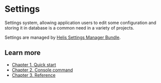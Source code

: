 # Settings

Settings system, allowing application users to edit some configuration and storing it in database is a common need in a variety of projects.

Settings are managed by [Helis Settings Manager Bundle](https://packagist.org/packages/helis/settings-manager-bundle).

## Learn more

* [Chapter 1. Quick start](quick-start.md)
* [Chapter 2. Console command](console-command.md)
* [Chapter 3. Reference](reference.md)

